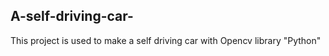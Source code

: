 ## A-self-driving-car-
This project is used to make a self driving car with Opencv library "Python"
